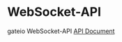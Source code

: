 # WebSocket-API
gateio WebSocket-API
<a href="https://gateio.io/docs/websocket/index.html">API Document</a>
